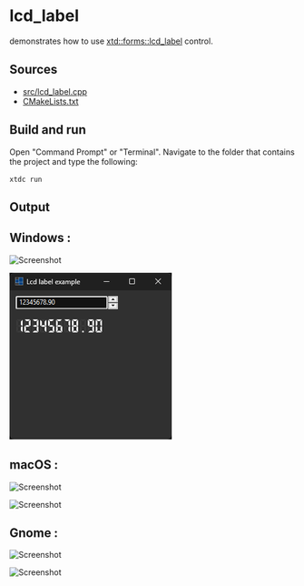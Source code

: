 # lcd_label

demonstrates how to use [xtd::forms::lcd_label](https://gammasoft71.github.io/xtd/reference_guides/latest/classxtd_1_1forms_1_1lcd__label.html) control.

## Sources

* [src/lcd_label.cpp](src/lcd_label.cpp)
* [CMakeLists.txt](CMakeLists.txt)

## Build and run

Open "Command Prompt" or "Terminal". Navigate to the folder that contains the project and type the following:

```shell
xtdc run
```

## Output

## Windows :

![Screenshot](../../../../docs/pictures/examples/lcd_label_w.png)

![Screenshot](../../../../docs/pictures/examples/lcd_label_wd.png)

## macOS :

![Screenshot](../../../../docs/pictures/examples/lcd_label_m.png)

![Screenshot](../../../../docs/pictures/examples/lcd_label_md.png)

## Gnome :

![Screenshot](../../../../docs/pictures/examples/lcd_label_g.png)

![Screenshot](../../../../docs/pictures/examples/lcd_label_gd.png)
